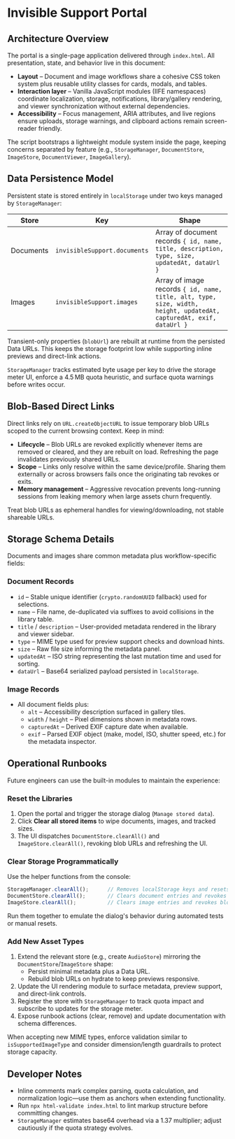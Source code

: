 # Invisible Support Portal

## Architecture Overview
The portal is a single-page application delivered through `index.html`. All presentation, state, and behavior live in this document:

- **Layout** – Document and image workflows share a cohesive CSS token system plus reusable utility classes for cards, modals, and tables.
- **Interaction layer** – Vanilla JavaScript modules (IIFE namespaces) coordinate localization, storage, notifications, library/gallery rendering, and viewer synchronization without external dependencies.
- **Accessibility** – Focus management, ARIA attributes, and live regions ensure uploads, storage warnings, and clipboard actions remain screen-reader friendly.

The script bootstraps a lightweight module system inside the page, keeping concerns separated by feature (e.g., `StorageManager`, `DocumentStore`, `ImageStore`, `DocumentViewer`, `ImageGallery`).

## Data Persistence Model
Persistent state is stored entirely in `localStorage` under two keys managed by `StorageManager`:

| Store | Key | Shape |
| --- | --- | --- |
| Documents | `invisibleSupport.documents` | Array of document records `{ id, name, title, description, type, size, updatedAt, dataUrl }` |
| Images | `invisibleSupport.images` | Array of image records `{ id, name, title, alt, type, size, width, height, updatedAt, capturedAt, exif, dataUrl }` |

Transient-only properties (`blobUrl`) are rebuilt at runtime from the persisted Data URLs. This keeps the storage footprint low while supporting inline previews and direct-link actions.

`StorageManager` tracks estimated byte usage per key to drive the storage meter UI, enforce a 4.5 MB quota heuristic, and surface quota warnings before writes occur.

## Blob-Based Direct Links
Direct links rely on `URL.createObjectURL` to issue temporary blob URLs scoped to the current browsing context. Keep in mind:

- **Lifecycle** – Blob URLs are revoked explicitly whenever items are removed or cleared, and they are rebuilt on load. Refreshing the page invalidates previously shared URLs.
- **Scope** – Links only resolve within the same device/profile. Sharing them externally or across browsers fails once the originating tab revokes or exits.
- **Memory management** – Aggressive revocation prevents long-running sessions from leaking memory when large assets churn frequently.

Treat blob URLs as ephemeral handles for viewing/downloading, not stable shareable URLs.

## Storage Schema Details
Documents and images share common metadata plus workflow-specific fields:

### Document Records
- `id` – Stable unique identifier (`crypto.randomUUID` fallback) used for selections.
- `name` – File name, de-duplicated via suffixes to avoid collisions in the library table.
- `title` / `description` – User-provided metadata rendered in the library and viewer sidebar.
- `type` – MIME type used for preview support checks and download hints.
- `size` – Raw file size informing the metadata panel.
- `updatedAt` – ISO string representing the last mutation time and used for sorting.
- `dataUrl` – Base64 serialized payload persisted in `localStorage`.

### Image Records
- All document fields plus:
  - `alt` – Accessibility description surfaced in gallery tiles.
  - `width` / `height` – Pixel dimensions shown in metadata rows.
  - `capturedAt` – Derived EXIF capture date when available.
  - `exif` – Parsed EXIF object (make, model, ISO, shutter speed, etc.) for the metadata inspector.

## Operational Runbooks
Future engineers can use the built-in modules to maintain the experience:

### Reset the Libraries
1. Open the portal and trigger the storage dialog (`Manage stored data`).
2. Click **Clear all stored items** to wipe documents, images, and tracked sizes.
3. The UI dispatches `DocumentStore.clearAll()` and `ImageStore.clearAll()`, revoking blob URLs and refreshing the UI.

### Clear Storage Programmatically
Use the helper functions from the console:

```js
StorageManager.clearAll();      // Removes localStorage keys and resets usage tracking
DocumentStore.clearAll();       // Clears document entries and revokes blob URLs
ImageStore.clearAll();          // Clears image entries and revokes blob URLs
```

Run them together to emulate the dialog's behavior during automated tests or manual resets.

### Add New Asset Types
1. Extend the relevant store (e.g., create `AudioStore`) mirroring the `DocumentStore`/`ImageStore` shape:
   - Persist minimal metadata plus a Data URL.
   - Rebuild blob URLs on hydrate to keep previews responsive.
2. Update the UI rendering module to surface metadata, preview support, and direct-link controls.
3. Register the store with `StorageManager` to track quota impact and subscribe to updates for the storage meter.
4. Expose runbook actions (clear, remove) and update documentation with schema differences.

When accepting new MIME types, enforce validation similar to `isSupportedImageType` and consider dimension/length guardrails to protect storage capacity.

## Developer Notes
- Inline comments mark complex parsing, quota calculation, and normalization logic—use them as anchors when extending functionality.
- Run `npx html-validate index.html` to lint markup structure before committing changes.
- `StorageManager` estimates base64 overhead via a 1.37 multiplier; adjust cautiously if the quota strategy evolves.
